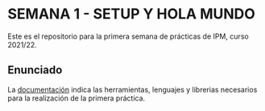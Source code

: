 # SEMANA 1 - SETUP Y HOLA MUNDO

Este es el repositorio para la primera semana de prácticas de IPM,
curso 2021/22.

## Enunciado

La [documentación](doc/) indica las herramientas, lenguajes y
librerias necesarios para la realización de la primera práctica.
